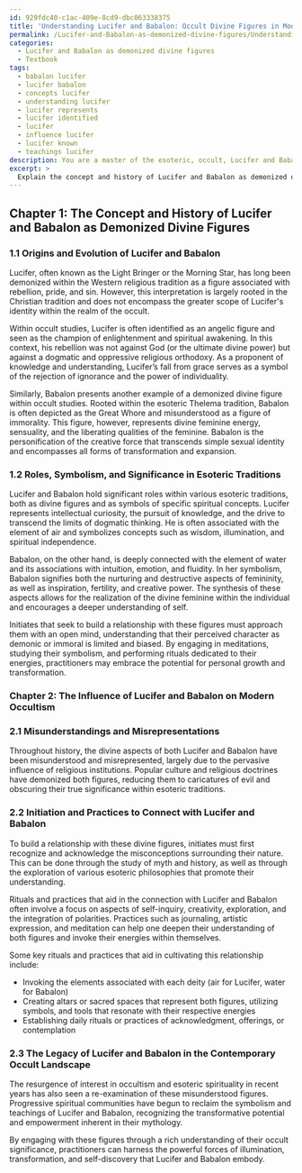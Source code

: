 ```yaml
---
id: 929fdc40-c1ac-409e-8cd9-dbc063338375
title: 'Understanding Lucifer and Babalon: Occult Divine Figures in Modern Spirituality'
permalink: /Lucifer-and-Babalon-as-demonized-divine-figures/Understanding-Lucifer-and-Babalon-Occult-Divine-Figures-in-Modern-Spirituality/
categories:
  - Lucifer and Babalon as demonized divine figures
  - Textbook
tags:
  - babalon lucifer
  - lucifer babalon
  - concepts lucifer
  - understanding lucifer
  - lucifer represents
  - lucifer identified
  - lucifer
  - influence lucifer
  - lucifer known
  - teachings lucifer
description: You are a master of the esoteric, occult, Lucifer and Babalon as demonized divine figures and education, you have written many textbooks on the subject in ways that provide students with rich and deep understanding of the subject. You are being asked to write textbook-like sections on a topic and you do it with full context, explainability, and reliability in accuracy to the true facts of the topic at hand, in a textbook style that a student would easily be able to learn from, in a rich, engaging, and contextual way. Always include relevant context (such as formulas and history), related concepts, and in a way that someone can gain deep insights from.
excerpt: > 
  Explain the concept and history of Lucifer and Babalon as demonized divine figures in the context of occult studies. Include their roles, symbolism, and significance within various esoteric traditions. Provide insights into how initiates can approach building their relationship with these entities and any practices or rituals that may aid in their connection. Additionally, discuss their influence on modern occultism and how their divine aspects have been misunderstood or misrepresented throughout history.
---
```

## Chapter 1: The Concept and History of Lucifer and Babalon as Demonized Divine Figures

### 1.1 Origins and Evolution of Lucifer and Babalon

Lucifer, often known as the Light Bringer or the Morning Star, has long been demonized within the Western religious tradition as a figure associated with rebellion, pride, and sin. However, this interpretation is largely rooted in the Christian tradition and does not encompass the greater scope of Lucifer's identity within the realm of the occult.

Within occult studies, Lucifer is often identified as an angelic figure and seen as the champion of enlightenment and spiritual awakening. In this context, his rebellion was not against God (or the ultimate divine power) but against a dogmatic and oppressive religious orthodoxy. As a proponent of knowledge and understanding, Lucifer’s fall from grace serves as a symbol of the rejection of ignorance and the power of individuality.

Similarly, Babalon presents another example of a demonized divine figure within occult studies. Rooted within the esoteric Thelema tradition, Babalon is often depicted as the Great Whore and misunderstood as a figure of immorality. This figure, however, represents divine feminine energy, sensuality, and the liberating qualities of the feminine. Babalon is the personification of the creative force that transcends simple sexual identity and encompasses all forms of transformation and expansion.

### 1.2 Roles, Symbolism, and Significance in Esoteric Traditions

Lucifer and Babalon hold significant roles within various esoteric traditions, both as divine figures and as symbols of specific spiritual concepts. Lucifer represents intellectual curiosity, the pursuit of knowledge, and the drive to transcend the limits of dogmatic thinking. He is often associated with the element of air and symbolizes concepts such as wisdom, illumination, and spiritual independence.

Babalon, on the other hand, is deeply connected with the element of water and its associations with intuition, emotion, and fluidity. In her symbolism, Babalon signifies both the nurturing and destructive aspects of femininity, as well as inspiration, fertility, and creative power. The synthesis of these aspects allows for the realization of the divine feminine within the individual and encourages a deeper understanding of self.

Initiates that seek to build a relationship with these figures must approach them with an open mind, understanding that their perceived character as demonic or immoral is limited and biased. By engaging in meditations, studying their symbolism, and performing rituals dedicated to their energies, practitioners may embrace the potential for personal growth and transformation.

### Chapter 2: The Influence of Lucifer and Babalon on Modern Occultism

### 2.1 Misunderstandings and Misrepresentations

Throughout history, the divine aspects of both Lucifer and Babalon have been misunderstood and misrepresented, largely due to the pervasive influence of religious institutions. Popular culture and religious doctrines have demonized both figures, reducing them to caricatures of evil and obscuring their true significance within esoteric traditions.

### 2.2 Initiation and Practices to Connect with Lucifer and Babalon

To build a relationship with these divine figures, initiates must first recognize and acknowledge the misconceptions surrounding their nature. This can be done through the study of myth and history, as well as through the exploration of various esoteric philosophies that promote their understanding.

Rituals and practices that aid in the connection with Lucifer and Babalon often involve a focus on aspects of self-inquiry, creativity, exploration, and the integration of polarities. Practices such as journaling, artistic expression, and meditation can help one deepen their understanding of both figures and invoke their energies within themselves.

Some key rituals and practices that aid in cultivating this relationship include:

- Invoking the elements associated with each deity (air for Lucifer, water for Babalon)
- Creating altars or sacred spaces that represent both figures, utilizing symbols, and tools that resonate with their respective energies
- Establishing daily rituals or practices of acknowledgment, offerings, or contemplation

### 2.3 The Legacy of Lucifer and Babalon in the Contemporary Occult Landscape

The resurgence of interest in occultism and esoteric spirituality in recent years has also seen a re-examination of these misunderstood figures. Progressive spiritual communities have begun to reclaim the symbolism and teachings of Lucifer and Babalon, recognizing the transformative potential and empowerment inherent in their mythology.

By engaging with these figures through a rich understanding of their occult significance, practitioners can harness the powerful forces of illumination, transformation, and self-discovery that Lucifer and Babalon embody.
